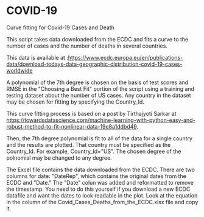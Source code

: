 # COVID-19
Curve fitting for Covid-19 Cases and Death

This script takes data downloaded from the ECDC and fits a curve to the number of cases and the number of deaths in several countries. 

This data is available at :https://www.ecdc.europa.eu/en/publications-data/download-todays-data-geographic-distribution-covid-19-cases-worldwide


A polynomial of the 7th degree is chosen on the basis of test scores and RMSE in the "Choosing a Best Fit" portion of the script using a training and testing dataset about the number of US cases. Any country in the dataset may be chosen for fitting by specifying the Country_Id.

This curve fitting process is based on a post by Tirthajyoti Sarkar at https://towardsdatascience.com/machine-learning-with-python-easy-and-robust-method-to-fit-nonlinear-data-19e8a1ddbd49.


Then, the 7th degree polynomial is fit to all of the data for a single country and the results are plotted. That country must be specified as the Country_Id. For example, Country_Id="US". The chosen degree of the polnomial may be changed to any degree. 


The Excel file contains the data downloaded from the ECDC. There are two columns for date: "DateRep", which contains the original dates from the ECDC and "Date." The "Date" colun was added and reformatted to remove the timestamp. You need to do this yourself if you download a new ECDC datafile and want the dates to look readable in the plot. Look at the equation in the column of the Covid_Cases_Deaths_from_the_ECDC.xlsx file and copy it.
